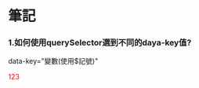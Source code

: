 <h1><b>筆記</b></h1>

<h3><b>1.如何使用querySelector選到不同的daya-key值?</b></h3>
<p>data-key="變數(使用$記號)"</p>
<p style="color:#FF0000">123</p>
